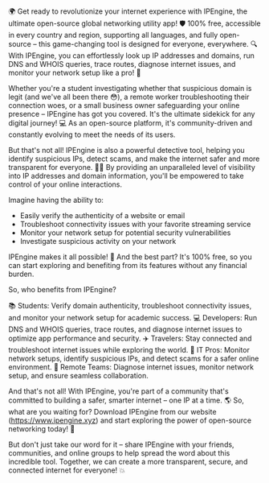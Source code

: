 🌍 Get ready to revolutionize your internet experience with IPEngine, the ultimate open-source global networking utility app! 🛡️ 100% free, accessible in every country and region, supporting all languages, and fully open-source – this game-changing tool is designed for everyone, everywhere. 🔍 With IPEngine, you can effortlessly look up IP addresses and domains, run DNS and WHOIS queries, trace routes, diagnose internet issues, and monitor your network setup like a pro! 📡

Whether you're a student investigating whether that suspicious domain is legit (and we've all been there 😳), a remote worker troubleshooting their connection woes, or a small business owner safeguarding your online presence – IPEngine has got you covered. It's the ultimate sidekick for any digital journey! 💻 As an open-source platform, it's community-driven and constantly evolving to meet the needs of its users.

But that's not all! IPEngine is also a powerful detective tool, helping you identify suspicious IPs, detect scams, and make the internet safer and more transparent for everyone. 🕵️‍♀️ By providing an unparalleled level of visibility into IP addresses and domain information, you'll be empowered to take control of your online interactions.

Imagine having the ability to:

* Easily verify the authenticity of a website or email
* Troubleshoot connectivity issues with your favorite streaming service
* Monitor your network setup for potential security vulnerabilities
* Investigate suspicious activity on your network

IPEngine makes it all possible! 🌟 And the best part? It's 100% free, so you can start exploring and benefiting from its features without any financial burden.

So, who benefits from IPEngine?

📚 Students: Verify domain authenticity, troubleshoot connectivity issues, and monitor your network setup for academic success.
💻 Developers: Run DNS and WHOIS queries, trace routes, and diagnose internet issues to optimize app performance and security.
✈️ Travelers: Stay connected and troubleshoot internet issues while exploring the world.
🏢 IT Pros: Monitor network setups, identify suspicious IPs, and detect scams for a safer online environment.
👥 Remote Teams: Diagnose internet issues, monitor network setup, and ensure seamless collaboration.

And that's not all! With IPEngine, you're part of a community that's committed to building a safer, smarter internet – one IP at a time. 🌎 So, what are you waiting for? Download IPEngine from our website (https://www.ipengine.xyz) and start exploring the power of open-source networking today! 🚀

But don't just take our word for it – share IPEngine with your friends, communities, and online groups to help spread the word about this incredible tool. Together, we can create a more transparent, secure, and connected internet for everyone! 💥